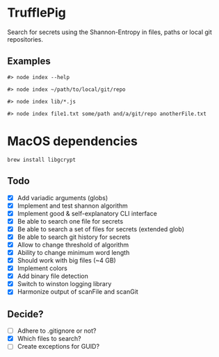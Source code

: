 # TrufflePig

Search for secrets using the Shannon-Entropy in files, paths or local git repositories.

## Examples

```
#> node index --help

#> node index ~/path/to/local/git/repo

#> node index lib/*.js

#> node index file1.txt some/path and/a/git/repo anotherFile.txt

```

# MacOS dependencies

```
brew install libgcrypt
```

## Todo

- [x] Add variadic arguments (globs)
- [x] Implement and test shannon algorithm
- [x] Implement good & self-explanatory CLI interface
- [x] Be able to search one file for secrets
- [x] Be able to search a set of files for secrets (extended glob)
- [x] Be able to search git history for secrets
- [x] Allow to change threshold of algorithm
- [x] Ability to change minimum word length
- [x] Should work with big files (~4 GB)
- [x] Implement colors
- [x] Add binary file detection
- [x] Switch to winston logging library
- [x] Harmonize output of scanFile and scanGit

## Decide?

- [ ] Adhere to .gitignore or not?
- [x] Which files to search?
- [ ] Create exceptions for GUID?
